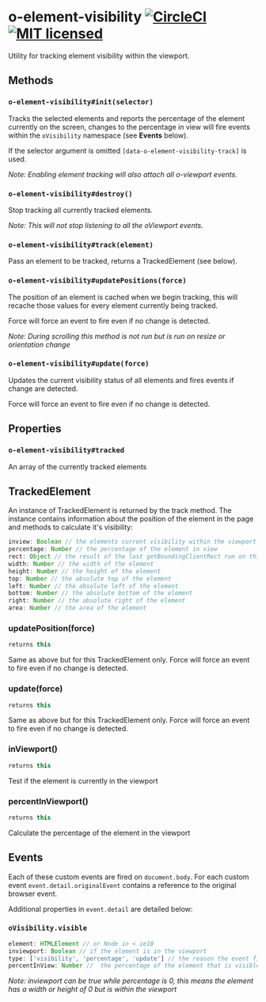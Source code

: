 # o-element-visibility [![CircleCI](https://circleci.com/gh/Financial-Times/o-element-visibility.png?style=shield&circle-token=2955907e904827f0d42c1541e4996d863f34973b)](https://circleci.com/gh/Financial-Times/o-element-visibility) [![MIT licensed](https://img.shields.io/badge/license-MIT-blue.svg)](#licence)

Utility for tracking element visibility within the viewport.

## Methods

### `o-element-visibility#init(selector)`
Tracks the selected elements and reports the percentage of the element currently on the screen, changes to the percentage in view will fire events within the `oVisibility` namespace (see **Events** below).

If the selector argument is omitted `[data-o-element-visibility-track]` is used.

*Note: Enabling element tracking will also attach all o-viewport events.*

### `o-element-visibility#destroy()`
Stop tracking all currently tracked elements.

*Note: This will not stop listening to all the oViewport events.*

### `o-element-visibility#track(element)`
Pass an element to be tracked, returns a TrackedElement (see below).

### `o-element-visibility#updatePositions(force)`
The position of an element is cached when we begin tracking, this will recache those values for every element currently being tracked.

Force will force an event to fire even if no change is detected.

*Note: During scrolling this method is not run but is run on resize or orientation change*

### `o-element-visibility#update(force)`
Updates the current visibility status of all elements and fires events if change are detected.

Force will force an event to fire even if no change is detected.

## Properties
### `o-element-visibility#tracked`
An array of the currently tracked elements

## TrackedElement
An instance of TrackedElement is returned by the track method. The instance contains information about the position of the element in the page and methods to calculate it's visibility:

```js
inview: Boolean // the elements current visibility within the viewport
percentage: Number // the percentage of the element in view
rect: Object // the result of the last getBoundingClientRect run on this element
width: Number // the width of the element
height: Number // the height of the element
top: Number // the absolute top of the element
left: Number // the absolute left of the element
bottom: Number // the absolute bottom of the element
right: Number // the absolute right of the element
area: Number // the area of the element
```

### updatePosition(force)
```js
returns this
```
Same as above but for this TrackedElement only.
Force will force an event to fire even if no change is detected.

### update(force)
```js
returns this
```
Same as above but for this TrackedElement only.
Force will force an event to fire even if no change is detected.

### inViewport()
```js
returns this
```
Test if the element is currently in the viewport

### percentInViewport()
```js
returns this
```
Calculate the percentage of the element in the viewport

## Events
Each of these custom events are fired on `document.body`. For each custom event `event.detail.originalEvent` contains a reference to the original browser event.

Additional properties in `event.detail` are detailed below:

### `oVisibility.visible`
```js
element: HTMLElement // or Node in < ie10
inviewport: Boolean // if the element is in the viewport
type: ['visibility', 'percentage', 'update'] // the reason the event fired, either because of visibility or percentage change, update means the function was run with force
percentInView: Number //  the percentage of the element that is visible
```

*Note: inviewport can be true while percentage is 0, this means the element has a width or height of 0 but is within the viewport*
